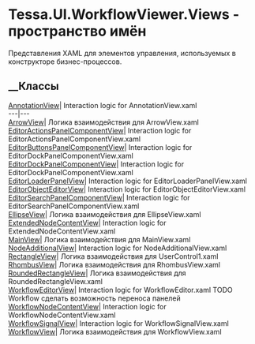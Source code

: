 # Tessa.UI.WorkflowViewer.Views - пространство имён
Представления XAML для элементов управления, используемых в конструкторе
бизнес-процессов.
##  __Классы
[AnnotationView](T_Tessa_UI_WorkflowViewer_Views_AnnotationView.htm)|
Interaction logic for AnnotationView.xaml  
---|---  
[ArrowView](T_Tessa_UI_WorkflowViewer_Views_ArrowView.htm)|  Логика
взаимодействия для ArrowView.xaml  
[EditorActionsPanelComponentView](T_Tessa_UI_WorkflowViewer_Views_EditorActionsPanelComponentView.htm)|
Interaction logic for EditorActionsPanelComponentView.xaml  
[EditorButtonsPanelComponentView](T_Tessa_UI_WorkflowViewer_Views_EditorButtonsPanelComponentView.htm)|
Interaction logic for EditorDockPanelComponentView.xaml  
[EditorDockPanelComponentView](T_Tessa_UI_WorkflowViewer_Views_EditorDockPanelComponentView.htm)|
Interaction logic for EditorDockPanelComponentView.xaml  
[EditorLoaderPanelView](T_Tessa_UI_WorkflowViewer_Views_EditorLoaderPanelView.htm)|
Interaction logic for EditorLoaderPanelView.xaml  
[EditorObjectEditorView](T_Tessa_UI_WorkflowViewer_Views_EditorObjectEditorView.htm)|
Interaction logic for EditorObjectEditorView.xaml  
[EditorSearchPanelComponentView](T_Tessa_UI_WorkflowViewer_Views_EditorSearchPanelComponentView.htm)|
Interaction logic for EditorSearchPanelComponentView.xaml  
[EllipseView](T_Tessa_UI_WorkflowViewer_Views_EllipseView.htm)|  Логика
взаимодействия для EllipseView.xaml  
[ExtendedNodeContentView](T_Tessa_UI_WorkflowViewer_Views_ExtendedNodeContentView.htm)|
Interaction logic for ExtendedNodeContentView.xaml  
[MainView](T_Tessa_UI_WorkflowViewer_Views_MainView.htm)|  Логика
взаимодействия для MainView.xaml  
[NodeAdditionalView](T_Tessa_UI_WorkflowViewer_Views_NodeAdditionalView.htm)|
Interaction logic for NodeAdditionalView.xaml  
[RectangleView](T_Tessa_UI_WorkflowViewer_Views_RectangleView.htm)|  Логика
взаимодействия для UserControl1.xaml  
[RhombusView](T_Tessa_UI_WorkflowViewer_Views_RhombusView.htm)|  Логика
взаимодействия для RhombusView.xaml  
[RoundedRectangleView](T_Tessa_UI_WorkflowViewer_Views_RoundedRectangleView.htm)|
Логика взаимодействия для RoundedRectangleView.xaml  
[WorkflowEditorView](T_Tessa_UI_WorkflowViewer_Views_WorkflowEditorView.htm)|
Interaction logic for WorkflowEditor.xaml TODO Workflow сделать возможность
переноса панелей  
[WorkflowNodeContentView](T_Tessa_UI_WorkflowViewer_Views_WorkflowNodeContentView.htm)|
Interaction logic for WorkflowNodeContentView.xaml  
[WorkflowSignalView](T_Tessa_UI_WorkflowViewer_Views_WorkflowSignalView.htm)|
Interaction logic for WorkflowSignalView.xaml  
[WorkflowView](T_Tessa_UI_WorkflowViewer_Views_WorkflowView.htm)|  Логика
взаимодействия для WorkflowView.xaml
